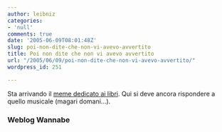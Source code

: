 ```yaml
---
author: leibniz
categories:
- 'null'
comments: true
date: '2005-06-09T08:01:48Z'
slug: poi-non-dite-che-non-vi-avevo-avvertito
title: Poi non dite che non vi avevo avvertito
url: "/2005/06/09/poi-non-dite-che-non-vi-avevo-avvertito/"
wordpress_id: 251

---
```

Sta arrivando il [meme dedicato ai libri](https://www.wannabegirl.org/archives/2005/06/book_meme/index.php). Qui si deve ancora rispondere a quello musicale (magari domani...).  



### Weblog Wannabe
